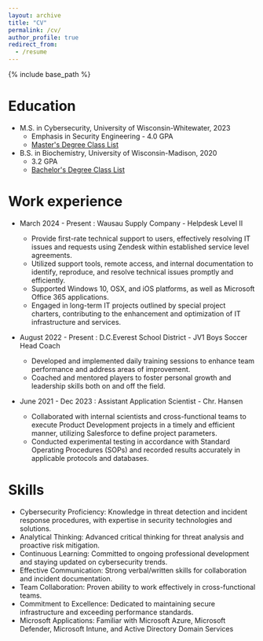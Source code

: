 ```yaml
---
layout: archive
title: "CV"
permalink: /cv/
author_profile: true
redirect_from:
  - /resume
---
```


{% include base_path %}

Education
======
* M.S. in Cybersecurity, University of Wisconsin-Whitewater, 2023
  * Emphasis in Security Engineering - 4.0 GPA
  * [Master's Degree Class List](/masters/)
* B.S. in Biochemistry, University of Wisconsin-Madison, 2020
  * 3.2 GPA
  * [Bachelor's Degree Class List](/bachelors/)

Work experience
======
* March 2024 - Present : Wausau Supply Company - Helpdesk Level II
  *	Provide first-rate technical support to users, effectively resolving IT issues and requests using Zendesk within established service level agreements.
  * Utilized support tools, remote access, and internal documentation to identify, reproduce, and resolve technical issues promptly and efficiently.
  * Supported Windows 10, OSX, and iOS platforms, as well as Microsoft Office 365 applications.
  * Engaged in long-term IT projects outlined by special project charters, contributing to the enhancement and optimization of IT infrastructure and services.


* August 2022 - Present : D.C.Everest School District - JV1 Boys Soccer Head Coach
  * Developed and implemented daily training sessions to enhance team performance and address areas of improvement.
  * Coached and mentored players to foster personal growth and leadership skills both on and off the field.


* June 2021 - Dec 2023 : Assistant Application Scientist - Chr. Hansen
  * Collaborated with internal scientists and cross-functional teams to execute Product Development projects in a timely and efficient manner, utilizing Salesforce to define project parameters.
  * Conducted experimental testing in accordance with Standard Operating Procedures (SOPs) and recorded results accurately in applicable protocols and databases.

  
Skills
======
* Cybersecurity Proficiency: Knowledge in threat detection and incident response procedures, with expertise in security technologies and solutions.
*	Analytical Thinking: Advanced critical thinking for threat analysis and proactive risk mitigation.
*	Continuous Learning: Committed to ongoing professional development and staying updated on cybersecurity trends.
*	Effective Communication: Strong verbal/written skills for collaboration and incident documentation.
*	Team Collaboration: Proven ability to work effectively in cross-functional teams.
*	Commitment to Excellence: Dedicated to maintaining secure infrastructure and exceeding performance standards.
*	Microsoft Applications: Familiar with Microsoft Azure, Microsoft Defender, Microsoft Intune, and Active Directory Domain Services


